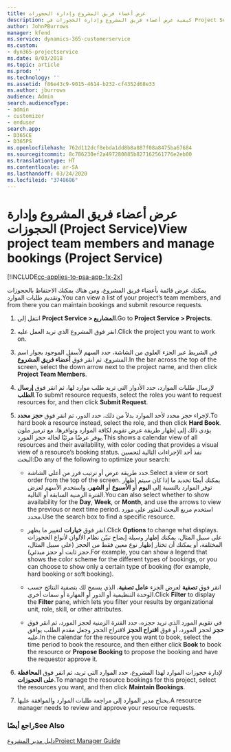 ```yaml
---
title: عرض أعضاء فريق المشروع وإدارة الحجوزات
description: كيفية عرض أعضاء فريق المشروع وإدارة الحجوزات في Project Service
author: JohnPBurrows
manager: kfend
ms.service: dynamics-365-customerservice
ms.custom:
- dyn365-projectservice
ms.date: 8/03/2018
ms.topic: article
ms.prod: ''
ms.technology: ''
ms.assetid: f86e43c9-9015-4614-b232-cf4352d68e33
ms.author: jburrows
audience: Admin
search.audienceType:
- admin
- customizer
- enduser
search.app:
- D365CE
- D365PS
ms.openlocfilehash: 762d112dcf8ebda1dd8b8a887f08a8475ba67684
ms.sourcegitcommit: 8c786230ef2a497280885b827162561776e2eb00
ms.translationtype: HT
ms.contentlocale: ar-SA
ms.lasthandoff: 03/24/2020
ms.locfileid: "3748686"
---
```

# <a name="view-project-team-members-and-manage-bookings-project-service"></a><span data-ttu-id="3b1c6-103">عرض أعضاء فريق المشروع وإدارة الحجوزات (Project Service)</span><span class="sxs-lookup"><span data-stu-id="3b1c6-103">View project team members and manage bookings (Project Service)</span></span>

[!INCLUDE[cc-applies-to-psa-app-1x-2x](../includes/cc-applies-to-psa-app-1x-2x.md)]

<span data-ttu-id="3b1c6-104">يمكنك عرض قائمة بأعضاء فريق المشروع، ومن هناك يمكنك الاحتفاظ بالحجوزات وتقديم طلبات الموارد.</span><span class="sxs-lookup"><span data-stu-id="3b1c6-104">You can view a list of your project’s team members, and from there you can maintain bookings and submit resource requests.</span></span>  
  
1.  <span data-ttu-id="3b1c6-105">انتقل إلى **Project Service > المشاريع**.</span><span class="sxs-lookup"><span data-stu-id="3b1c6-105">Go to **Project Service > Projects**.</span></span>  
  
2.  <span data-ttu-id="3b1c6-106">انقر فوق المشروع الذي تريد العمل عليه.</span><span class="sxs-lookup"><span data-stu-id="3b1c6-106">Click the project you want to work on.</span></span>  
  
3.  <span data-ttu-id="3b1c6-107">في الشريط عبر الجزء العلوي من الشاشة، حدد السهم لأسفل الموجود بجوار اسم المشروع، ثم انقر فوق **أعضاء فريق المشروع‬**.</span><span class="sxs-lookup"><span data-stu-id="3b1c6-107">In the bar across the top of the screen, select the down arrow next to the project name, and then click **Project Team Members**.</span></span>  
  
4.  <span data-ttu-id="3b1c6-108">لإرسال طلبات الموارد، حدد الأدوار التي تريد طلب موارد لها، ثم انقر فوق **إرسال الطلب‬**.</span><span class="sxs-lookup"><span data-stu-id="3b1c6-108">To submit resource requests, select the roles you want to request resources for, and then click **Submit Request**.</span></span>  
  
5.  <span data-ttu-id="3b1c6-109">لإجراء حجز محدد لأحد الموارد بدلاً من ذلك، حدد الدور، ثم انقر فوق **حجز محدد‬**.</span><span class="sxs-lookup"><span data-stu-id="3b1c6-109">To hard book a resource instead, select the role, and then click **Hard Book**.</span></span> <span data-ttu-id="3b1c6-110">يؤدي ذلك إلى إظهار طريقة عرض تقويم لكافة الموارد وتوافرها، مع ترميز ملون يوفر عرضًا مرئيًا لحالة حجز المورد.</span><span class="sxs-lookup"><span data-stu-id="3b1c6-110">This shows a calendar view of all resources and their availability, with color coding that provides a visual view of a resource’s booking status.</span></span> <span data-ttu-id="3b1c6-111">نفذ أحد الإجراءات التالية لتحسين البحث:</span><span class="sxs-lookup"><span data-stu-id="3b1c6-111">Do any of the following to optimize your search:</span></span>  
  
    -   <span data-ttu-id="3b1c6-112">حدد طريقة عرض أو ترتيب فرز من أعلى الشاشة.</span><span class="sxs-lookup"><span data-stu-id="3b1c6-112">Select a view or sort order from the top of the screen.</span></span> <span data-ttu-id="3b1c6-113">يمكنك أيضًا تحديد ما إذا كان سيتم إظهار توفر الموارد بالنسبة إلى **اليوم** أو **الأسبوع** أو **الشهر**، واستخدم الأسهم لعرض الفترة الزمنية السابقة أو التالية.</span><span class="sxs-lookup"><span data-stu-id="3b1c6-113">You can also select whether to show availability for the **Day**, **Week**, or **Month**, and use the arrows to view the previous or next time period.</span></span> <span data-ttu-id="3b1c6-114">استخدم مربع البحث للعثور على مورد محدد.</span><span class="sxs-lookup"><span data-stu-id="3b1c6-114">Use the search box to find a specific resource.</span></span>  
  
    -   <span data-ttu-id="3b1c6-115">انقر فوق **خيارات** لتغيير ما يظهر.</span><span class="sxs-lookup"><span data-stu-id="3b1c6-115">Click **Options** to change what displays.</span></span> <span data-ttu-id="3b1c6-116">على سبيل المثال، يمكنك إظهار وسيلة إيضاح تبيّن نظام الألوان لأنواع الحجوزات المختلفة، أو يمكنك أن تختار إظهار نوع معين فقط من الحجز (على سبيل المثال، حجز ثابت أو حجز مبدئي).</span><span class="sxs-lookup"><span data-stu-id="3b1c6-116">For example, you can show a legend that shows the color scheme for the different types of bookings, or you can choose to show only a certain type of booking (for example, hard booking or soft booking).</span></span>  
  
    -   <span data-ttu-id="3b1c6-117">انقر فوق **تصفية** لعرض الجزء **عامل تصفية**، الذي يسمح لك بتصفية النتائج حسب الوحدة التنظيمية أو الدور أو المهارة أو سمات أخرى.</span><span class="sxs-lookup"><span data-stu-id="3b1c6-117">Click **Filter** to display the **Filter** pane, which lets you filter your results by organizational unit, role, skill, or other attributes.</span></span>  
  
    -   <span data-ttu-id="3b1c6-118">في تقويم المورد الذي تريد حجزه، حدد الفترة الزمنية لحجز المورد، ثم انقر فوق **حجز** لحجز المورد، أو فوق **اقتراح الحجز** لاقتراح الحجز وجعل مقدم الطلب‬ يوافق عليه.</span><span class="sxs-lookup"><span data-stu-id="3b1c6-118">In the calendar for the resource you want to book, select the time period to book the resource, and then either click **Book** to book the resource or **Propose Booking** to propose the booking and have the requestor approve it.</span></span>  
  
6.  <span data-ttu-id="3b1c6-119">لإدارة حجوزات الموارد لهذا المشروع، حدد الموارد التي تريد، ثم انقر فوق **المحافظة على الحجوزات‬**.</span><span class="sxs-lookup"><span data-stu-id="3b1c6-119">To manage the resource bookings for this project, select the resources you want, and then click **Maintain Bookings**.</span></span>  
  
7.  <span data-ttu-id="3b1c6-120">يحتاج مدير الموارد إلى مراجعة طلبات الموارد والموافقة عليها.</span><span class="sxs-lookup"><span data-stu-id="3b1c6-120">A resource manager needs to review and approve your resource requests.</span></span>  
  
### <a name="see-also"></a><span data-ttu-id="3b1c6-121">راجع أيضًا</span><span class="sxs-lookup"><span data-stu-id="3b1c6-121">See Also</span></span>  
 [<span data-ttu-id="3b1c6-122">دليل مدير المشروع</span><span class="sxs-lookup"><span data-stu-id="3b1c6-122">Project Manager Guide</span></span>](../project-service/project-manager-guide.md)
